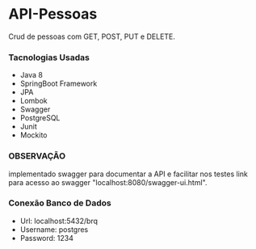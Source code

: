 # **API-Pessoas**
Crud de pessoas com GET, POST, PUT e DELETE.

### **Tacnologias Usadas**
* Java 8
* SpringBoot Framework
* JPA
* Lombok
* Swagger
* PostgreSQL
* Junit
* Mockito

### **OBSERVAÇÃO**
implementado swagger para documentar a API 
e facilitar nos testes link para acesso ao swagger 
"localhost:8080/swagger-ui.html".

### **Conexão Banco de Dados**
* Url: localhost:5432/brq
* Username: postgres
* Password: 1234